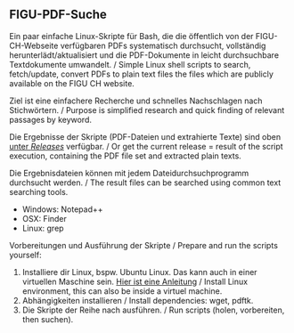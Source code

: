 ## FIGU-PDF-Suche

Ein paar einfache Linux-Skripte für Bash, die die öffentlich von der FIGU-CH-Webseite verfügbaren PDFs systematisch durchsucht, vollständig herunterlädt/aktualisiert und die PDF-Dokumente in leicht durchsuchbare Textdokumente umwandelt. / Simple Linux shell scripts to search, fetch/update, convert PDFs to plain text files the files which are publicly available on the FIGU CH website.

Ziel ist eine einfachere Recherche und schnelles Nachschlagen nach Stichwörtern. / Purpose is simplified research and quick finding of relevant passages by keyword.

Die Ergebnisse der Skripte (PDF-Dateien und extrahierte Texte) sind oben [unter *Releases*](https://github.com/ERnsTL/figusuche/releases) verfügbar. / Or get the current release = result of the script execution, containing the PDF file set and extracted plain texts.

Die Ergebnisdateien können mit jedem Dateidurchsuchprogramm durchsucht werden. / The result files can be searched using common text searching tools.

* Windows: Notepad++
* OSX: Finder
* Linux: grep

Vorbereitungen und Ausführung der Skripte / Prepare and run the scripts yourself:

1. Installiere dir Linux, bspw. Ubuntu Linux. Das kann auch in einer virtuellen Maschine sein. [Hier ist eine Anleitung](https://www.youtube.com/watch?v=DtuYVakW6pc) / Install Linux environment, this can also be inside a virtuel machine.
2. Abhängigkeiten installieren / Install dependencies: wget, pdftk.
3. Die Skripte der Reihe nach ausführen. / Run scripts (holen, vorbereiten, then suchen).

